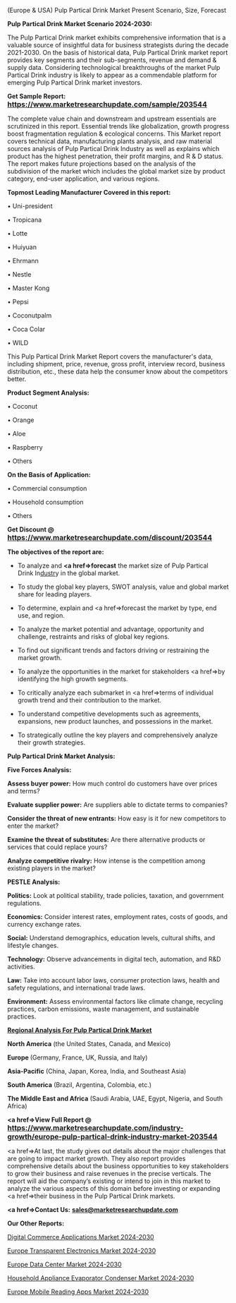 (Europe & USA) Pulp Partical Drink Market Present Scenario, Size, Forecast

<strong>Pulp Partical Drink Market Scenario 2024-2030:</strong>

The Pulp Partical Drink market exhibits comprehensive information that is a valuable source of insightful data for business strategists during the decade 2021-2030. On the basis of historical data, Pulp Partical Drink market report provides key segments and their sub-segments, revenue and demand &amp; supply data. Considering technological breakthroughs of the market Pulp Partical Drink industry is likely to appear as a commendable platform for emerging Pulp Partical Drink market investors.

<strong>Get Sample Report: <a href=https://www.marketresearchupdate.com/sample/203544><font size=3 color=#0000ff>https://www.marketresearchupdate.com/sample/203544</font></a></strong>

The complete value chain and downstream and upstream essentials are scrutinized in this report. Essential trends like globalization, growth progress boost fragmentation regulation &amp; ecological concerns. This Market report covers technical data, manufacturing plants analysis, and raw material sources analysis of Pulp Partical Drink Industry as well as explains which product has the highest penetration, their profit margins, and R & D status. The report makes future projections based on the analysis of the subdivision of the market which includes the global market size by product category, end-user application, and various regions.

<strong>Topmost Leading Manufacturer Covered in this report:</strong>

• Uni-president

• Tropicana

• Lotte

• Huiyuan

• Ehrmann

• Nestle

• Master Kong

• Pepsi

• Coconutpalm

• Coca Colar

• WILD

This Pulp Partical Drink Market Report covers the manufacturer's data, including shipment, price, revenue, gross profit, interview record, business distribution, etc., these data help the consumer know about the competitors better.

<strong>Product Segment Analysis: </strong>

• Coconut

• Orange

• Aloe

• Raspberry

• Others

<strong>On the Basis of Application:</strong>

• Commercial consumption

• Household consumption

• Others

<strong>Get Discount @ <a href=https://www.marketresearchupdate.com/discount/203544><font size=3 color=#0000ff>https://www.marketresearchupdate.com/discount/203544</font></a></strong>

<strong><b>The objectives of the report are:</b></strong>

- To analyze and <strong><a href=><strong>forecast</strong></a></strong> the market size of Pulp Partical Drink In<a href=ASDF991299>dustr</a>y in the global market.

- To study the global key players, SWOT analysis, value and global market share for leading players.

- To determine, explain and <a href=>forecast</a> the market by type, end use, and region.

- To analyze the market potential and advantage, opportunity and challenge, restraints and risks of global key regions.

- To find out significant trends and factors driving or restraining the market growth.

- To analyze the opportunities in the market for stakeholders <a href=>by</a> identifying the high growth segments.

- To critically analyze each submarket in <a href=>terms</a> of individual growth trend and their contribution to the market.

- To understand competitive developments such as agreements, expansions, new product launches, and possessions in the market.

- To strategically outline the key players and comprehensively analyze their growth strategies.

<strong>Pulp Partical Drink Market Analysis:</strong>

<strong>Five Forces Analysis:</strong>

<strong>Assess buyer power:</strong> How much control do customers have over prices and terms?

<strong>Evaluate supplier power:</strong> Are suppliers able to dictate terms to companies?

<strong>Consider the threat of new entrants:</strong> How easy is it for new competitors to enter the market?

<strong>Examine the threat of substitutes:</strong> Are there alternative products or services that could replace yours?

<strong>Analyze competitive rivalry:</strong> How intense is the competition among existing players in the market?

<strong>PESTLE Analysis:</strong>

<strong>Politics:</strong> Look at political stability, trade policies, taxation, and government regulations.

<strong>Economics:</strong> Consider interest rates, employment rates, costs of goods, and currency exchange rates.

<strong>Social:</strong> Understand demographics, education levels, cultural shifts, and lifestyle changes.

<strong>Technology:</strong> Observe advancements in digital tech, automation, and R&D activities.

<strong>Law:</strong> Take into account labor laws, consumer protection laws, health and safety regulations, and international trade laws.

<strong>Environment:</strong> Assess environmental factors like climate change, recycling practices, carbon emissions, waste management, and sustainable practices.

<strong><u><b>Regional Analysis For Pulp Partical Drink Market</b></u></strong>

<strong><b>North America</b></strong> (the United States, Canada, and Mexico)

<strong><b>Europe </b></strong>(Germany, France, UK, Russia, and Italy)

<strong><b>Asia-Pacific</b></strong> (China, Japan, Korea, India, and Southeast Asia)

<strong><b>South America</b></strong> (Brazil, Argentina, Colombia, etc.)

<strong><b>The Middle East and Africa</b></strong> (Saudi Arabia, UAE, Egypt, Nigeria, and South Africa)

<strong><a href=>View Full Report</a> @ <a href=https://www.marketresearchupdate.com/industry-growth/europe-pulp-partical-drink-industry-market-203544><font size=3 color=#0000ff>https://www.marketresearchupdate.com/industry-growth/europe-pulp-partical-drink-industry-market-203544</font></a></strong>

<a href=>At last,</a> the study gives out details about the major challenges that are going to impact market growth. They also report provides comprehensive details about the business opportunities to key stakeholders to grow their business and raise revenues in the precise verticals. The report will aid the company’s existing or intend to join in this market to analyze the various aspects of this domain before investing or expanding <a href=>their</a> business in the Pulp Partical Drink markets.

<strong><a href=>Contact Us:</a></strong>
<strong>sales@marketresearchupdate.com</strong>

<strong>Our Other Reports:</strong>

<a href=https://www.linkedin.com/pulse/digital-commerce-applications-market-demand>Digital Commerce Applications Market 2024-2030</a>

<a href=https://www.linkedin.com/pulse/europe-transparent-electronics-market-size-growth-trends>Europe Transparent Electronics Market 2024-2030</a>

<a href=https://www.linkedin.com/pulse/europe-data-center-market-size-scope>Europe Data Center Market 2024-2030</a>

<a href=https://www.linkedin.com/pulse/household-appliance-evaporator-condenser-market-tfc5f/>Household Appliance Evaporator Condenser Market 2024-2030</a>

<a href=https://www.linkedin.com/pulse/europe-mobile-reading-apps-market-research-report-uei5f/>Europe Mobile Reading Apps Market 2024-2030</a>

